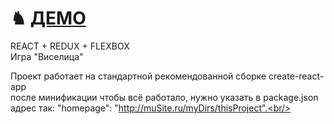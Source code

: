 &#9822; [ДЕМО](http://fmap.ru/games/game/viselitsa/index.html) 
======


REACT + REDUX + FLEXBOX <br/>
Игра "Виселица"

Проект работает на стандартной рекомендованной сборке create-react-app <br/>
после минификации чтобы всё работало, нужно указать в package.json адрес так:
"homepage": "http://muSite.ru/myDirs/thisProject".<br/>

